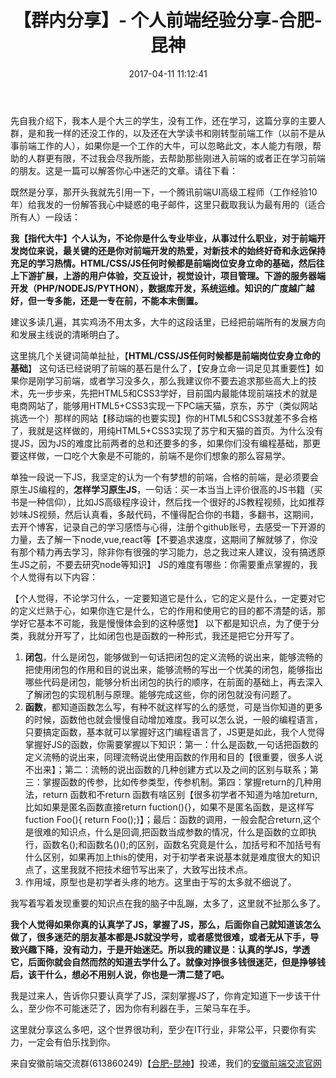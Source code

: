 ﻿---
title: 【群内分享】- 个人前端经验分享-合肥-昆神
date: 2017-04-11 11:12:41
type: "categories"
categories: 文章
---

先自我介绍下，我本人是个大三的学生，没有工作，还在学习，这篇分享的主要人群，是和我一样的还没工作的，以及还在大学读书和刚转型前端工作（以前不是从事前端工作的人），如果你是一个工作的大牛，可以忽略此文，本人能力有限，帮助的人群更有限，不过我会尽我所能，去帮助那些刚进入前端的或者正在学习前端的朋友。这是一篇可以解答你心中迷茫的文章。请往下看：

既然是分享，那开头我就先引用一下，一个腾讯前端UI高级工程师（工作经验10年）给我发的一份解答我心中疑惑的电子邮件，这里只截取我认为最有用的（适合所有人）一段话：

**我【指代大牛】个人认为，不论你是什么专业毕业，从事过什么职业，对于前端开发岗位来说，最关键的还是你对前端开发的热爱，对新技术的始终好奇和永远保持充足的学习热情。HTML/CSS/JS任何时候都是前端岗位安身立命的基础，然后往上下游扩展，上游的用户体验，交互设计，视觉设计，项目管理。下游的服务器端开发（PHP/NODEJS/PYTHON），数据库开发，系统运维。知识的广度越广越好，但一专多能，还是一专在前，不能本末倒置。**

建议多读几遍，其实鸡汤不用太多，大牛的这段话里，已经把前端所有的发展方向和发展主线说的清晰明白了。

这里挑几个关键词简单扯扯，【**HTML/CSS/JS任何时候都是前端岗位安身立命的基础**】   这句话已经说明了前端的基石是什么了，【安身立命一词足见其重要性】如果你是刚学习前端，或者学习没多久，那么我建议你不要去追求那些高大上的技术，先一步步来，先把HTML5和CSS3学好，目前国内最能体现前端技术的就是电商网站了，能够用HTML5+CSS3实现一下PC端天猫，京东，苏宁（类似网站挑选一个）那样的网站【移动端的也要实现】你的HTML5和CSS3就差不多合格了，我就是这样做的，用纯HTML5+CSS3实现了苏宁和天猫的首页。为什么没有提JS，因为JS的难度比前两者的总和还要多的多，如果你们没有编程基础，那更要这样做，一口吃个大象是不可能的，前端不是你们想象的那么容易学。

单独一段说一下JS，我坚定的认为一个有梦想的前端，合格的前端，是必须要会原生JS编程的，**怎样学习原生JS**，一句话：买一本当当上评价很高的JS书籍（买书是一种信仰），比如JS高级程序设计，然后找一个很好的JS教程视频，比如推荐妙味JS视频，然后认真看，多敲代码，不懂得配合你的书籍，多翻书，这期间，去开个博客，记录自己的学习感悟与心得，注册个github账号，去感受一下开源的力量，去了解一下node,vue,react等【不要追求速度，这期间了解就够了，你没有那个精力再去学习，除非你有很强的学习能力，总之我过来人建议，没有搞透原生JS之前，不要去研究node等知识】
JS的难度有哪些：你需要重点掌握的，我个人觉得有以下内容：

【个人觉得，不论学习什么，一定要知道它是什么，它的定义是什么，一定要对它的定义烂熟于心，如果你连它是什么，它的作用和使用它的目的都不清楚的话，那学好它基本不可能，我是慢慢体会到的这种感觉】
以下都是知识点，为了便于分类，我就分开写了，比如闭包也是函数的一种形式，我还是把它分开写了。

 1. **闭包**，什么是闭包，能够做到一句话把闭包的定义流畅的说出来，能够流畅的把使用闭包的作用和目的说出来，能够流畅的写出一个优美的闭包，能够指出哪些代码是闭包，能够分析出闭包的执行的顺序，在前面的基础上，再去深入了解闭包的实现机制与原理。能够完成这些，你的闭包就没有问题了。
 2. **函数**，都知道函数怎么写，有种不就这样写的么的感觉，可是当你知道的更多的时候，函数他也就会慢慢自动增加难度。我可以怎么说，一般的编程语言，只要搞定函数，基本就可以掌握好这门编程语言了，JS更是如此，我个人觉得掌握好JS的函数，你需要掌握以下知识：第一：什么是函数,一句话把函数的定义流畅的说出来，同理流畅说出使用函数的作用和目的【很重要，很多人说不出来】；第二：流畅的说出函数的几种创建方式以及之间的区别与联系；第三：掌握函数的传参，比如传参类型，传参机制。第四：掌握return的几种用法，return 函数和不return 函数有啥区别【很多初学者不知道为啥加return,比如如果是匿名函数直接return fuction(){}，如果不是匿名函数，是这样写fuction Foo(){ return Foo();}】；最后：函数的调用，一般会配合return,这个是很难的知识点，什么是回调,把函数当成参数的情况，什么是函数的立即执行，函数名();和函数名()();的区别，函数名究竟是什么，加括号和不加括号有什么区别，如果再加上this的使用，对于初学者来说基本就是难度很大的知识点了，这里我就不把技术细节写出来了，大致写出技术点。
 3. 作用域，原型也是初学者头疼的地方。这里由于写的太多就不细说了。

我写着写着发现重要的知识点在我的脑子中乱蹦，太多了，这里就不扯那么多了。

**我个人觉得如果你真的认真学了JS，掌握了JS，那么，后面你自己就知道该怎么做了，很多迷茫的朋友基本都是JS就没学号，或者感觉很难，或者无从下手，导致兴趣下降，没有动力，于是开始迷茫。所以我的建议是：认真的学JS，学透它，后面你就会自然而然的知道去学什么了。就像对挣很多钱很迷茫，但是挣够钱后，该干什么，想必不用别人说，你也是一清二楚了吧。**

我是过来人，告诉你只要认真学了JS，深刻掌握JS了，你肯定知道下一步该干什么，至少你不可能迷茫了，因为你有利器在手，三架马车在手。

这里就分享这么多吧，这个世界很功利，至少在IT行业，非常公平，只要你有实力，一定会有伯乐找到你。


来自安徽前端交流群(613860249)【[合肥-昆神](http://blog.csdn.net/AndyNikolas)】投递，我们的[安徽前端交流官网](http://anhuijs.org/)